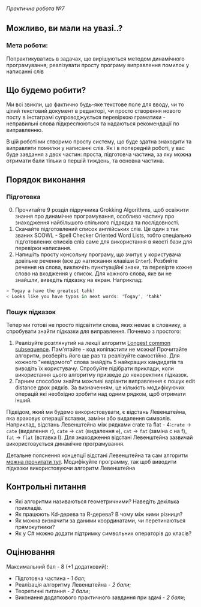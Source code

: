 ###### Практична робота №7
## Можливо, ви мали на увазі..?

### Мета роботи:
Попрактикуватись в задачах, що вирішуються методом динамічного програмування; реалізувати просту програму виправлення помилок у написанні слів

## Що будемо робити?
Ми всі звикли, що фактично будь-яке текстове поле для вводу, чи то цілий текстовий документ в редакторі, чи просто створення нового посту в інстаграмі супроводжується перевіркою граматики - неправильні слова підкреслюються та надаються рекомендації по виправленню. 

В цій роботі ми створимо просту систему, що буде здатна знаходити та виправляти помилки у написанні слів. Як і в попередній роботі, у вас буде завдання з двох частин: проста, підготовча частина, за яку можна отримати бали тільки в першій тиждень, та основна частина.

## Порядок виконання
### Підготовка
0. Прочитайте 9 розділ підручника Grokking Algorithms, щоб освіжити знання про динамічне програмування, особливо частину про знаходження найбільшого спільного підрядка та послідовності.
1. Скачайте підготовлений список англійських слів. Це один з так званих SCOWL - Spell Checker Oriented Word Lists, тобто спеціально підготовлених списків слів саме для використання в якості бази для перевірки написання.
2. Напишіть просту консольну програму, що зчитує у користувача довільне речення (все до натискання клавіши `Enter`). Розбийте речення на слова, виключіть пунктуаційні знаки, та перевірте кожне слово на входження у список. Для кожного слова, яке ви не знайшли, виведіть підказку на екран. Наприклад:
```C#
> Togay a have the greatest tahk!
< Looks like you have typos in next words: 'Togay', 'tahk'
```

### Пошук підказок
Тепер ми готові не просто підсвітити слова, яких немає в словнику, а спробувати знайти підказки для виправлення. Почнемо з простого:
1. Реалізуйте розглянутий на лекції алгоритм [Longest common subsequence](https://en.wikipedia.org/wiki/Longest_common_subsequence_problem). Пам'ятайте - код копіпастити не можна! Прочитайте алгоритм, розберіть його ще раз та реалізуйте самостійно. Для кожного "невідомого" слова знайдіть 5 найкращих кандидатів та виводіть їх користувачу. Спробуйте підібрати приклади, коли використання цього алгоритму призведе до некоректних підказок.
2. Гарним способом знайти можливі варіанти виправлення є пошук edit distance двох рядків. За визначенням, це кількість модифікуючих операцій які необхідно зробити над одним рядком, щоб отримати інший. 

Підвідом, який ми будемо використовувати, є відстань Левенштейна, яка враховує операції вставки, заміни або видалення символів. Наприклад, відстань Левенштейна між рядками crate та flat - 4:`crate` -> `cate` (видалення `r`), `cate` -> `cat` (видалення `e`), `cat` -> `fat` (заміна c на f), `fat` -> `flat` (вставка l). Для знаходження відстані Левенштейна зазвичай використовується динамічне програмування.

Детальне пояснення концепції відстані Левенштейна та сам алгоритм [можна прочитати тут](https://medium.com/@ethannam/understanding-the-levenshtein-distance-equation-for-beginners-c4285a5604f0). Модифікуйте программу, так щоб виводити підказки використовуючи алгоритм Левенштейна

## Контрольні питання
- Які алгоритми називаються геометричними? Наведіть декілька прикладів.
- Як працюють Kd-дерева та R-дерева? В чому між ними різниця?
- Як можна визначити за даними координатами, чи перетинаються прямокутники?
- Як у C# можно додати підтримку символьних операторів до класів?

## Оцінювання

Максимальний бал - 8 (+1 додатковий):
- Підготовча частина - _1 бал_;
- Реалізація алгоритму Левенштейна - _2 бали_;
- Теоретичні питання - _2 бали_;
- Виконання додаткового практичного завдання при здачі - _2 бали_;
